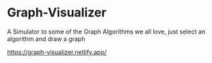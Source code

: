 # Graph-Visualizer

A Simulator to some of the Graph Algorithms we all love,
just select an algorithm and draw a graph

https://graph-visualizer.netlify.app/
